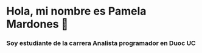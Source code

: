 # Hola, mi nombre es Pamela Mardones 👋
### Soy estudiante de la carrera Analista programador en Duoc UC
